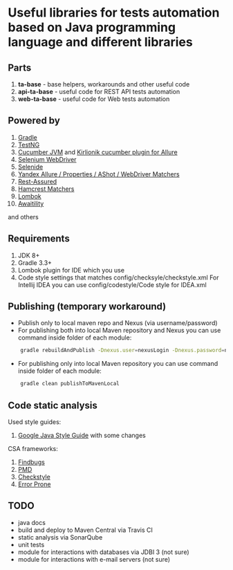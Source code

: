 Useful libraries for tests automation based on Java programming language and different libraries
===================

Parts
------------- 
 1. **ta-base** - base helpers, workarounds and other useful code
 2. **api-ta-base** - useful code for REST API tests automation
 3. **web-ta-base** - useful code for Web tests automation
 
Powered by
------------- 

 1. [Gradle](https://gradle.org/docs#getting-started)
 2. [TestNG](http://testng.org/doc/documentation-main.html)
 3. [Cucumber JVM](https://cucumber.io/docs) and [Kirlionik cucumber plugin for Allure](https://github.com/kirlionik/allure-cucumber-plugin)
 4. [Selenium WebDriver](http://www.seleniumhq.org/projects/webdriver/)
 5. [Selenide](http://selenide.org/)
 6. [Yandex Allure / Properties / AShot / WebDriver Matchers](http://qatools.ru/)
 7. [Rest-Assured](https://github.com/rest-assured/rest-assured/wiki/GettingStarted)
 8. [Hamcrest Matchers](http://hamcrest.org/JavaHamcrest/)
 9. [Lombok](https://projectlombok.org/)
 10. [Awaitility](https://github.com/awaitility/awaitility/wiki/Getting_started)
 
 and others

Requirements
-------------

 1. JDK 8+
 2. Gradle 3.3+
 3. Lombok plugin for IDE which you use
 4. Code style settings that matches config/checksyle/checkstyle.xml
    For Intellij IDEA you can use config/codestyle/Code style for IDEA.xml

Publishing (temporary workaround)
-------------

 - Publish only to local maven repo and Nexus (via username/password)
 - For publishing both into local Maven repository and Nexus you can use command inside folder of each module:
 
```sh
    gradle rebuildAndPublish -Dnexus.user=nexusLogin -Dnexus.password=nexusPass -Dnexus.repo.releases=http://nexusUrl/releasesRepositoryPath/ -Dnexus.repo.snapshots=http://nexusUrl/snapshotsRepositoryPath
```
 - For publishing only into local Maven repository you can use command inside folder of each module:

```sh
    gradle clean publishToMavenLocal
```
Code static analysis
-------------

Used style guides:
 1. [Google Java Style Guide](https://google.github.io/styleguide/javaguide.html) with some changes

CSA frameworks:
 1. [Findbugs](http://findbugs.sourceforge.net/)
 2. [PMD](https://pmd.github.io/)
 3. [Checkstyle](http://checkstyle.sourceforge.net/)
 4. [Error Prone](http://errorprone.info/)

TODO
-------------
 - java docs
 - build and deploy to Maven Central via Travis CI
 - static analysis via SonarQube 
 - unit tests
 - module for interactions with databases via JDBI 3 (not sure)
 - module for interactions with e-mail servers (not sure)
